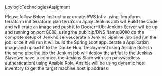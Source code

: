 LoylogicTechnologiesAssigment

Please follow Below Instructions:
create AWS Infra using Terraform.
    terraform init
    terraform plan
    terraform apply
Jenkins Job will Build the Code and will crate an image and push it to DockerHUb:
Jenkins Server will be up and running on port 8080. using the publicip/DNS Name:8080 do the complete setup of Jenkins server.cerate a Jenkins pipeline Job and run the job. once it will run it will build the Spring boot app. cerate a Application image and upload it to the DockerHub. 
Deployment using Ansible Role:
In the same pipeline job the Jenkins job will deploy the artifat to the Jenkins Slave(we have to connect the Jenkins Slave with ssh passwordless authentication) using Ansible Role.
Ansible will be using dynamic host inventory to get the target machine host ip address.